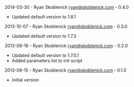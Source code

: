 2014-03-30 - Ryan Skoblenick <ryan@skoblenick.com> - 0.4.0
  * Updated default version to 1.8.1

2013-10-07 - Ryan Skoblenick <ryan@skoblenick.com> - 0.3.0
  * Updated default version to 1.7.3

2013-09-16 - Ryan Skoblenick <ryan@skoblenick.com> - 0.2.0
  * Updated default version to 1.7.0.1
  * Added parameters list to init script

2013-09-15 - Ryan Skoblenick <ryan@skoblenick.com> - 0.1.0
  * Initial version
